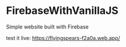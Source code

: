 # FirebaseWithVanillaJS

Simple website built with Firebase

test it live: <https://flyingspears-f2a0a.web.app/>
